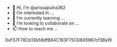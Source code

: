 - 👋 Hi, I’m @arissaputra362
- 👀 I’m interested in ...
- 🌱 I’m currently learning ...
- 💞️ I’m looking to collaborate on ...
- 📫 How to reach me ...

<!---
arissaputra362/arissaputra362 is a ✨ special ✨ repository because its `README.md` (this file) appears on your GitHub profile.
You can click the Preview link to take a look at your changes.
--->

0xF57F78Cb13b58dfB84C183F75CD605967cf3Ba19
